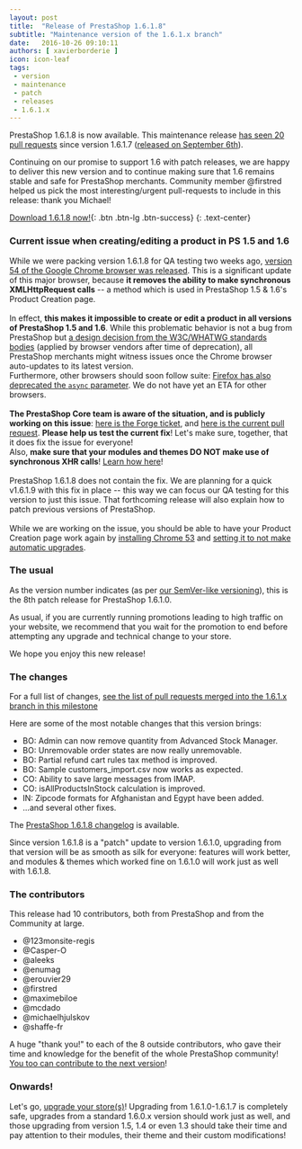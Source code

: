 ```yaml
---
layout: post
title:  "Release of PrestaShop 1.6.1.8"
subtitle: "Maintenance version of the 1.6.1.x branch"
date:   2016-10-26 09:10:11
authors: [ xavierborderie ]
icon: icon-leaf
tags:
 - version
 - maintenance
 - patch
 - releases
 - 1.6.1.x
---
```


PrestaShop 1.6.1.8 is now available. This maintenance release [has seen 20 pull requests](https://github.com/PrestaShop/PrestaShop/pulls?utf8=%E2%9C%93&q=is%3Amerged%20milestone%3A1.6.1.8%20) since version 1.6.1.7 ([released on September 6th](http://build.prestashop.com/news/prestashop-1617-maintenance-release/)).

Continuing on our promise to support 1.6 with patch releases, we are happy to deliver this new version and to continue making sure that 1.6 remains stable and safe for PrestaShop merchants. Community member @firstred helped us pick the most interesting/urgent pull-requests to include in this release: thank you Michael!

[Download 1.6.1.8 now!](https://www.prestashop.com/en/download){: .btn .btn-lg .btn-success}
{: .text-center}

### Current issue when creating/editing a product in PS 1.5 and 1.6

While we were packing version 1.6.1.8 for QA testing two weeks ago, <a href="https://developers.google.com/web/updates/2016/10/nic54">version 54 of the Google Chrome browser was released</a>. This is a significant update of this major browser, because <strong>it removes the ability to make synchronous XMLHttpRequest calls</strong> -- a method which is used in PrestaShop 1.5 & 1.6's Product Creation page.<br/>
<br/>
In effect, <strong>this makes it impossible to create or edit a product in all versions of PrestaShop 1.5 and 1.6</strong>. While this problematic behavior is not a bug from PrestaShop but <a href="https://xhr.spec.whatwg.org/#the-open()-method">a design decision from the W3C/WHATWG standards bodies</a> (applied by browser vendors after time of deprecation), all PrestaShop merchants might witness issues once the Chrome browser auto-updates to its latest version. <br/>
Furthermore, other browsers should soon follow suite: <a href="https://developer.mozilla.org/en-US/docs/Web/API/XMLHttpRequest/open#Parameters">Firefox has also deprecated the `async` parameter</a>. We do not have yet an ETA for other browsers.<br/>
<br/>
<strong>The PrestaShop Core team is aware of the situation, and is publicly working on this issue</strong>: <a href="http://forge.prestashop.com/browse/PSCSX-8524">here is the Forge ticket</a>, and <a href="https://github.com/PrestaShop/PrestaShop/pull/6749">here is the current pull request</a>. <strong>Please help us test the current fix</strong>! Let's make sure, together, that it does fix the issue for everyone! <br/>
Also, <strong>make sure that your modules and themes DO NOT make use of synchronous XHR calls</strong>! <a href="https://developers.google.com/web/updates/2012/01/Getting-Rid-of-Synchronous-XHRs">Learn how here</a>!<br/>
<br/>
PrestaShop 1.6.1.8 does not contain the fix. We are planning for a quick v1.6.1.9 with this fix in place -- this way we can focus our QA testing for this version to just this issue. That forthcoming release will also explain how to patch previous versions of PrestaShop.<br/>
<br/>
While we are working on the issue, you should be able to have your Product Creation page work again by <a href="http://www.slimjet.com/chrome/google-chrome-old-version.php">installing Chrome 53</a> and <a href="https://www.chromium.org/administrators/turning-off-auto-updates">setting it to not make automatic upgrades</a>.


### The usual

As the version number indicates (as per [our SemVer-like versioning](http://build.prestashop.com/news/a-more-semantic-versioning-scheme/)), this is the 8th patch release for PrestaShop 1.6.1.0.<br/>

As usual, if you are currently running promotions leading to high traffic on your website, we recommend that you wait for the promotion to end before attempting any upgrade and technical change to your store.

We hope you enjoy this new release!


### The changes

For a full list of changes, [see the list of pull requests merged into the 1.6.1.x branch in this milestone](https://github.com/PrestaShop/PrestaShop/pulls?utf8=%E2%9C%93&q=is%3Amerged%20milestone%3A1.6.1.8%20)

Here are some of the most notable changes that this version brings:

* BO: Admin can now remove quantity from Advanced Stock Manager.
* BO: Unremovable order states are now really unremovable.
* BO: Partial refund cart rules tax method is improved.
* BO: Sample customers_import.csv now works as expected.
* CO: Ability to save large messages from IMAP.
* CO: isAllProductsInStock calculation is improved.
* IN: Zipcode formats for Afghanistan and Egypt have been added.
* ...and several other fixes.


The [PrestaShop 1.6.1.8 changelog](https://www.prestashop.com/en/developers-versions/changelog/1.6.1.8-stable) is available.

Since version 1.6.1.8 is a "patch" update to version 1.6.1.0, upgrading from that version will be as smooth as silk for everyone: features will work better, and modules & themes which worked fine on 1.6.1.0 will work just as well with 1.6.1.8.


### The contributors

This release had 10 contributors, both from PrestaShop and from the Community at large. 

* @123monsite-regis
* @Casper-O
* @aleeks
* @enumag
* @erouvier29
* @firstred
* @maximebiloe
* @mcdado
* @michaelhjulskov
* @shaffe-fr

A huge "thank you!" to each of the 8 outside contributors, who gave their time and knowledge for the benefit of the whole PrestaShop community! [You too can contribute to the next version](http://doc.prestashop.com/display/PS16/Contributing+code+to+PrestaShop)!


### Onwards!

Let's go, [upgrade your store(s)](http://doc.prestashop.com/display/PS16/Updating+PrestaShop)! Upgrading from 1.6.1.0-1.6.1.7 is completely safe, upgrades from a standard 1.6.0.x version should work just as well, and those upgrading from version 1.5, 1.4 or even 1.3 should take their time and pay attention to their modules, their theme and their custom modifications!

